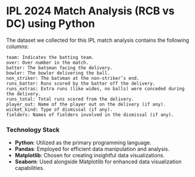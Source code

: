 # IPL 2024 Match Analysis (RCB vs DC) using Python

The dataset we collected for this IPL match analysis contains the following columns:

    team: Indicates the batting team.
    over: Over number in the match.
    batter: The batsman facing the delivery.
    bowler: The bowler delivering the ball.
    non_striker: The batsman at the non-striker’s end.
    runs_batter: Runs scored by the batter off the delivery.
    runs_extras: Extra runs (like wides, no balls) were conceded during the delivery.
    runs_total: Total runs scored from the delivery.
    player_out: Name of the player out on the delivery (if any).
    wicket_kind: Type of dismissal (if any).
    fielders: Names of fielders involved in the dismissal (if any).

### Technology Stack

* **Python**: Utilized as the primary programming language.
* **Pandas**: Employed for efficient data manipulation and analysis.
* **Matplotlib**: Chosen for creating insightful data visualizations.
* **Seaborn**: Used alongside Matplotlib for enhanced data visualization capabilities.

